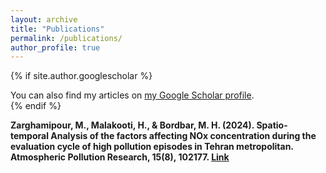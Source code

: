 ```yaml
---
layout: archive
title: "Publications"
permalink: /publications/
author_profile: true
---
```


{% if site.author.googlescholar %}
  <div class="wordwrap">You can also find my articles on <a href="{{site.author.googlescholar}}">my Google Scholar profile</a>.</div>
{% endif %}

<b>Zarghamipour, M.<b>, Malakooti, H., & Bordbar, M. H. (2024). Spatio-temporal Analysis of the factors affecting NOx concentration during the evaluation cycle of high pollution episodes in Tehran metropolitan. Atmospheric Pollution Research, 15(8), 102177. [Link](https://www.sciencedirect.com/science/article/abs/pii/S1309104224001429)

